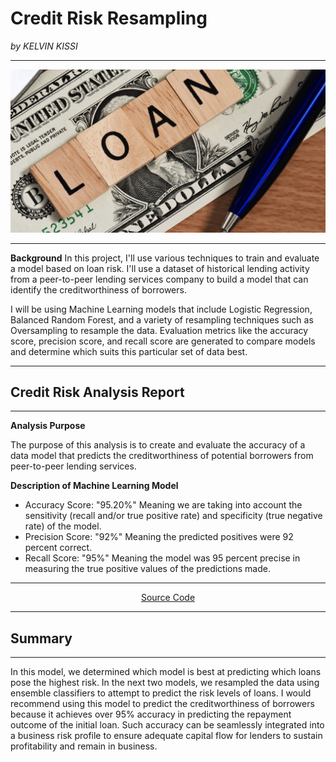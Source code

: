 # Credit Risk Resampling 

*by KELVIN KISSI*

---

![](./Resources/Loan.png)

---

**Background** In this project, I'll use various techniques to train and evaluate a model based on loan risk. I'll use a dataset of historical lending activity from a peer-to-peer lending services company to build a model that can identify the creditworthiness of borrowers.

I will be using Machine Learning models that include Logistic Regression, Balanced Random Forest, and a variety of resampling techniques such as Oversampling to resample the data. Evaluation metrics like the accuracy score, precision score, and recall score are generated to compare models and determine which suits this particular set of data best.

---

## Credit Risk Analysis Report

---

**Analysis Purpose**

The purpose of this analysis is to create and evaluate the accuracy of a data model that predicts the creditworthiness of potential borrowers from peer-to-peer lending services. 

**Description of Machine Learning Model**

- Accuracy Score: "95.20%" Meaning we are taking into account the sensitivity (recall and/or true positive rate) and specificity (true negative rate) of the model. 
- Precision Score: "92%" Meaning the predicted positives were 92 percent correct.
- Recall Score: "95%" Meaning the model was 95 percent precise in measuring the true positive values of the predictions made.

---


<div align="center">
   
   [Source Code](https://github.com/kelvinkissi/Credit-Risk-Resampling/blob/main/.ipynb_checkpoints/credit_risk_resampling-checkpoint.ipynb)
   
</div>

---

## Summary 

---

In this model, we determined which model is best at predicting which loans pose the highest risk. In the next two models, we resampled the data using ensemble classifiers to attempt to predict the risk levels of loans. I would recommend using this model to predict the creditworthiness of borrowers because it achieves over 95% accuracy in predicting the repayment outcome of the initial loan. Such accuracy can be seamlessly integrated into a business risk profile to ensure adequate capital flow for lenders to sustain profitability and remain in business.
